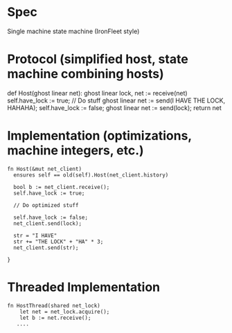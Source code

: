 # Spec

Single machine state machine (IronFleet style)


# Protocol (simplified host, state machine combining hosts)

def Host(ghost linear net):
  ghost linear lock, net := receive(net)
  self.have_lock := true;
  // Do stuff
  ghost linear net := send(I HAVE THE LOCK, HAHAHA);
  self.have_lock := false;
  ghost linear net := send(lock);
  return net


# Implementation (optimizations, machine integers, etc.)

```
fn Host(&mut net_client)
  ensures self == old(self).Host(net_client.history)

  bool b := net_client.receive();
  self.have_lock := true;

  // Do optimized stuff
  
  self.have_lock := false;
  net_client.send(lock);
  
  str = "I HAVE"
  str += "THE LOCK" + "HA" * 3;
  net_client.send(str);

}
```

# Threaded Implementation 

```
fn HostThread(shared net_lock)
    let net = net_lock.acquire();
    let b := net.receive();
   ....
```
